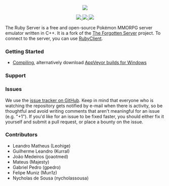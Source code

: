 
<p align="center">
	<img src="https://i.imgur.com/xFIGpOC.png"/>	
</p>
<p align="center">
	<a href="https://travis-ci.org/therubyproject/rubyserver/" target="_blank">
		<img src="https://travis-ci.org/therubyproject/rubyserver.svg?branch=master"/>	
	</a>
	<a href="https://ci.appveyor.com/project/Leohige/rubyserver" target="_blank">
		<img src="https://ci.appveyor.com/api/projects/status/w3kku4h3thpvaopv/branch/master?svg=true"/>	
	</a>
	<a href="https://discord.gg/XTrZGpy" target="_blank">
		<img src="https://img.shields.io/discord/402528955535458342.svg"/>	
	</a>
</p>

The Ruby Server is a free and open-source Pokémon MMORPG server emulator written in C++. It is a fork of the [The Forgotten Server](https://github.com/otland/forgottenserver) project. To connect to the server, you can use [RubyClient](https://github.com/rubyserver/rubyclient).

### Getting Started

* [Compiling](https://rubyserver.github.io/rubyserver/#/compiling), alternatively download [AppVeyor builds for Windows](https://ci.appveyor.com/project/Leohige/rubyserver)

### Support

### Issues

We use the [issue tracker on GitHub](https://github.com/rubyserver/rubyserver/issues). Keep in mind that everyone who is watching the repository gets notified by e-mail when there is activity, so be thoughtful and avoid writing comments that aren't meaningful for an issue (e.g. "+1"). If you'd like for an issue to be fixed faster, you should either fix it yourself and submit a pull request, or place a bounty on the issue.

### Contributors

* Leandro Matheus (Leohige)
* Guilherme Leandro (Kurral)
* João Medeiros (joaotmed)
* Mateus (Majesty)
* Gabriel Pedro (gpedro)
* Felipe Muniz (Mun1z)
* Nycholas de Sousa (nycholassousa)

